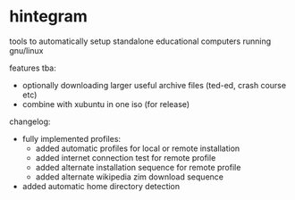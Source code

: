 # hintegram

tools to automatically setup standalone educational computers running gnu/linux

features tba:
- optionally downloading larger useful archive files (ted-ed, crash course etc)
- combine with xubuntu in one iso (for release)

changelog:
- fully implemented profiles:
    - added automatic profiles for local or remote installation
    - added internet connection test for remote profile
    - added alternate installation sequence for remote profile
    - added alternate wikipedia zim download sequence
- added automatic home directory detection
